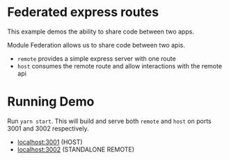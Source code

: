 # Federated express routes 

This example demos the ability to share code between two apps.

Module Federation allows us to share code between two apis.

- `remote` provides a simple express server with one route 
- `host` consumes the remote route and allow interactions with the remote api 

# Running Demo

Run `yarn start`. This will build and serve both `remote` and `host` on ports 3001 and 3002 respectively.

- [localhost:3001](http://localhost:3001/) (HOST)
- [localhost:3002](http://localhost:3002/) (STANDALONE REMOTE)
